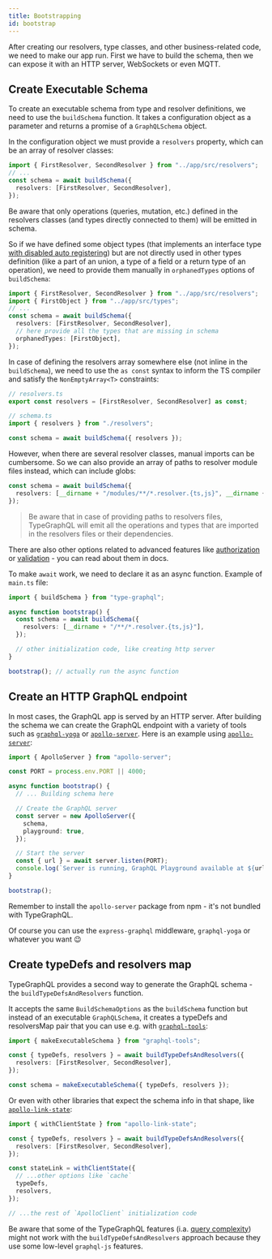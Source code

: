```yaml
---
title: Bootstrapping
id: bootstrap
---
```


After creating our resolvers, type classes, and other business-related code, we need to make our app run. First we have to build the schema, then we can expose it with an HTTP server, WebSockets or even MQTT.

## Create Executable Schema

To create an executable schema from type and resolver definitions, we need to use the `buildSchema` function.
It takes a configuration object as a parameter and returns a promise of a `GraphQLSchema` object.

In the configuration object we must provide a `resolvers` property, which can be an array of resolver classes:

```typescript
import { FirstResolver, SecondResolver } from "../app/src/resolvers";
// ...
const schema = await buildSchema({
  resolvers: [FirstResolver, SecondResolver],
});
```

Be aware that only operations (queries, mutation, etc.) defined in the resolvers classes (and types directly connected to them) will be emitted in schema.

So if we have defined some object types (that implements an interface type [with disabled auto registering](interfaces.md#registering-in-schema)) but are not directly used in other types definition (like a part of an union, a type of a field or a return type of an operation), we need to provide them manually in `orphanedTypes` options of `buildSchema`:

```typescript
import { FirstResolver, SecondResolver } from "../app/src/resolvers";
import { FirstObject } from "../app/src/types";
// ...
const schema = await buildSchema({
  resolvers: [FirstResolver, SecondResolver],
  // here provide all the types that are missing in schema
  orphanedTypes: [FirstObject],
});
```

In case of defining the resolvers array somewhere else (not inline in the `buildSchema`), we need to use the `as const` syntax to inform the TS compiler and satisfy the `NonEmptyArray<T>` constraints:

```typescript
// resolvers.ts
export const resolvers = [FirstResolver, SecondResolver] as const;

// schema.ts
import { resolvers } from "./resolvers";

const schema = await buildSchema({ resolvers });
```

However, when there are several resolver classes, manual imports can be cumbersome.
So we can also provide an array of paths to resolver module files instead, which can include globs:

```typescript
const schema = await buildSchema({
  resolvers: [__dirname + "/modules/**/*.resolver.{ts,js}", __dirname + "/resolvers/**/*.{ts,js}"],
});
```

> Be aware that in case of providing paths to resolvers files, TypeGraphQL will emit all the operations and types that are imported in the resolvers files or their dependencies.

There are also other options related to advanced features like [authorization](authorization.md) or [validation](validation.md) - you can read about them in docs.

To make `await` work, we need to declare it as an async function. Example of `main.ts` file:

```typescript
import { buildSchema } from "type-graphql";

async function bootstrap() {
  const schema = await buildSchema({
    resolvers: [__dirname + "/**/*.resolver.{ts,js}"],
  });

  // other initialization code, like creating http server
}

bootstrap(); // actually run the async function
```

## Create an HTTP GraphQL endpoint

In most cases, the GraphQL app is served by an HTTP server. After building the schema we can create the GraphQL endpoint with a variety of tools such as [`graphql-yoga`](https://github.com/prisma/graphql-yoga) or [`apollo-server`](https://github.com/apollographql/apollo-server). Here is an example using [`apollo-server`](https://github.com/apollographql/apollo-server):

```typescript
import { ApolloServer } from "apollo-server";

const PORT = process.env.PORT || 4000;

async function bootstrap() {
  // ... Building schema here

  // Create the GraphQL server
  const server = new ApolloServer({
    schema,
    playground: true,
  });

  // Start the server
  const { url } = await server.listen(PORT);
  console.log(`Server is running, GraphQL Playground available at ${url}`);
}

bootstrap();
```

Remember to install the `apollo-server` package from npm - it's not bundled with TypeGraphQL.

Of course you can use the `express-graphql` middleware, `graphql-yoga` or whatever you want 😉

## Create typeDefs and resolvers map

TypeGraphQL provides a second way to generate the GraphQL schema - the `buildTypeDefsAndResolvers` function.

It accepts the same `BuildSchemaOptions` as the `buildSchema` function but instead of an executable `GraphQLSchema`, it creates a typeDefs and resolversMap pair that you can use e.g. with [`graphql-tools`](https://github.com/apollographql/graphql-tools):

```typescript
import { makeExecutableSchema } from "graphql-tools";

const { typeDefs, resolvers } = await buildTypeDefsAndResolvers({
  resolvers: [FirstResolver, SecondResolver],
});

const schema = makeExecutableSchema({ typeDefs, resolvers });
```

Or even with other libraries that expect the schema info in that shape, like [`apollo-link-state`](https://github.com/apollographql/apollo-link-state):

```typescript
import { withClientState } from "apollo-link-state";

const { typeDefs, resolvers } = await buildTypeDefsAndResolvers({
  resolvers: [FirstResolver, SecondResolver],
});

const stateLink = withClientState({
  // ...other options like `cache`
  typeDefs,
  resolvers,
});

// ...the rest of `ApolloClient` initialization code
```

Be aware that some of the TypeGraphQL features (i.a. [query complexity](complexity.md)) might not work with the `buildTypeDefsAndResolvers` approach because they use some low-level `graphql-js` features.
